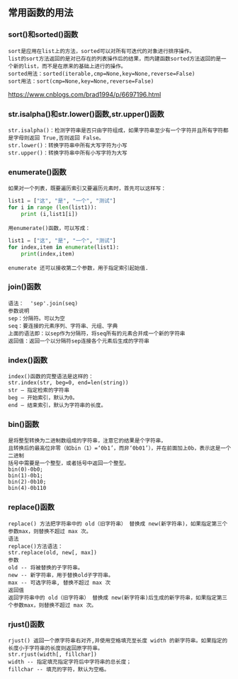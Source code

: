## 常用函数的用法
### sort()和sorted()函数
    sort是应用在list上的方法，sorted可以对所有可迭代的对象进行排序操作。
    list的sort方法返回的是对已存在的列表操作后的结果，而内建函数sorted方法返回的是一个新的list，而不是在原来的基础上进行的操作。
    sorted用法：sorted(iterable,cmp=None,key=None,reverse=False)
    sort用法：sort(cmp=None,key=None,reverse=False)
   <https://www.cnblogs.com/brad1994/p/6697196.html>
### str.isalpha()和str.lower()函数,str.upper()函数
    str.isalpha()：检测字符串是否只由字符组成，如果字符串至少有一个字符并且所有字符都是字母则返回 True,否则返回 False。
    str.lower()：转换字符串中所有大写字符为小写
    str.upper()：转换字符串中所有小写字符为大写
### enumerate()函数
    如果对一个列表，既要遍历索引又要遍历元素时，首先可以这样写：
```python
list1 = ["这", "是", "一个", "测试"]
for i in range (len(list1)):
    print (i,list1[i])
```
    用enumerate()函数，可以写成：
```python
list1 = ["这", "是", "一个", "测试"]
for index,item in enumerate(list1):
    print(index,item)
```
    enumerate 还可以接收第二个参数，用于指定索引起始值.
### join()函数
    语法：  'sep'.join(seq)
    参数说明
    sep：分隔符。可以为空
    seq：要连接的元素序列、字符串、元组、字典
    上面的语法即：以sep作为分隔符，将seq所有的元素合并成一个新的字符串
    返回值：返回一个以分隔符sep连接各个元素后生成的字符串
### index()函数
    index()函数的完整语法是这样的：
    str.index(str, beg=0, end=len(string))
    str – 指定检索的字符串 
    beg – 开始索引，默认为0。 
    end – 结束索引，默认为字符串的长度。
### bin()函数
    是将整型转换为二进制数组成的字符串，注意它的结果是个字符串，
    且转换后的最高位非零（如bin（1）=‘0b1’，而非‘0b01’），并在前面加上0b，表示这是一个二进制
    括号中需要是一个整型，或者括号中返回一个整型。
    bin(0)-0b0;
    bin(1)-0b1;
    bin(2)-0b10;
    bin(4)-0b110
### replace()函数
    replace() 方法把字符串中的 old（旧字符串） 替换成 new(新字符串)，如果指定第三个参数max，则替换不超过 max 次。
    语法
    replace()方法语法：
    str.replace(old, new[, max])
    参数
    old -- 将被替换的子字符串。
    new -- 新字符串，用于替换old子字符串。
    max -- 可选字符串, 替换不超过 max 次
    返回值
    返回字符串中的 old（旧字符串） 替换成 new(新字符串)后生成的新字符串，如果指定第三个参数max，则替换不超过 max 次。
### rjust()函数
    rjust() 返回一个原字符串右对齐,并使用空格填充至长度 width 的新字符串。如果指定的长度小于字符串的长度则返回原字符串。
    str.rjust(width[, fillchar])
    width -- 指定填充指定字符后中字符串的总长度；
    fillchar -- 填充的字符，默认为空格。
